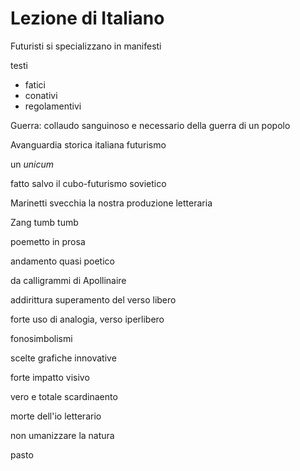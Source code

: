 # Lezione di Italiano

Futuristi si specializzano in manifesti

testi
* fatici
* conativi
* regolamentivi


Guerra: collaudo sanguinoso e necessario della guerra di un popolo


Avanguardia storica italiana
futurismo

un _unicum_

fatto salvo il cubo-futurismo sovietico

Marinetti svecchia la nostra produzione letteraria


Zang tumb tumb

poemetto in prosa

andamento quasi poetico

da calligrammi di Apollinaire

addirittura superamento del verso libero

forte uso di analogia, verso iperlibero

fonosimbolismi

scelte grafiche innovative

forte impatto visivo

vero e totale scardinaento

morte dell'io letterario



non umanizzare la natura

pasto
<!--stackedit_data:
eyJoaXN0b3J5IjpbLTc2OTYwNDc5OSwtMTc1NDA4Mzk3NCwxMj
U3MzMyNjMyLC0xNzQwNjU0NzQxXX0=
-->